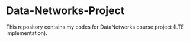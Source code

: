 # Data-Networks-Project
This repository contains my codes for DataNetworks course project (LTE implementation).
